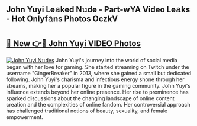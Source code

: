 ## John Yuyi Le𝚊ked N𝚞de - Part-wYA Video Le𝚊ks - Hot Onlyf𝚊ns Photos OczkV

# <h2><a href="http://ab33461.deff.icu/?id=John+Yuyi">🔗 New 👉🔴 John Yuyi VIDEO Photos</a></h2>

[![John Yuyi N𝚞des](https://i.imgur.com/rIISA9y.gif)](http://ab33461.deff.icu/?id=John+Yuyi)
John Yuyi's journey into the world of social media began with her love for gaming. She started streaming on Twitch under the username "GingerBreaker" in 2013, where she gained a small but dedicated following. John Yuyi's charisma and infectious energy shone through her streams, making her a popular figure in the gaming community. John Yuyi's influence extends beyond her online presence. Her rise to prominence has sparked discussions about the changing landscape of online content creation and the complexities of online fandom. Her controversial approach has challenged traditional notions of beauty, sexuality, and female empowerment.
